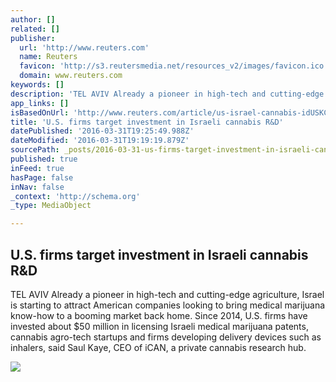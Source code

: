 ```yaml
---
author: []
related: []
publisher:
  url: 'http://www.reuters.com'
  name: Reuters
  favicon: 'http://s3.reutersmedia.net/resources_v2/images/favicon.ico'
  domain: www.reuters.com
keywords: []
description: 'TEL AVIV Already a pioneer in high-tech and cutting-edge agriculture, Israel is starting to attract American companies looking to bring medical marijuana know-how to a booming market back home. Since 2014, U.S. firms have invested about $50 million in licensing Israeli medical marijuana patents, cannabis agro-tech startups and firms developing delivery devices such as inhalers, said Saul Kaye, CEO of iCAN, a private cannabis research hub.'
app_links: []
isBasedOnUrl: 'http://www.reuters.com/article/us-israel-cannabis-idUSKCN0WV1KD'
title: 'U.S. firms target investment in Israeli cannabis R&D'
datePublished: '2016-03-31T19:25:49.988Z'
dateModified: '2016-03-31T19:19:19.879Z'
sourcePath: _posts/2016-03-31-us-firms-target-investment-in-israeli-cannabis-randd.md
published: true
inFeed: true
hasPage: false
inNav: false
_context: 'http://schema.org'
_type: MediaObject

---
```

<article style=""><h1>U.S. firms target investment in Israeli cannabis R&amp;D</h1><p>TEL AVIV Already a pioneer in high-tech and cutting-edge agriculture, Israel is starting to attract American companies looking to bring medical marijuana know-how to a booming market back home. Since 2014, U.S. firms have invested about $50 million in licensing Israeli medical marijuana patents, cannabis agro-tech startups and firms developing delivery devices such as inhalers, said Saul Kaye, CEO of iCAN, a private cannabis research hub.</p><img src="http://s3.reutersmedia.net/resources/r/?m=02&amp;d=20160329&amp;t=2&amp;i=1128645895&amp;w=&amp;fh=545px&amp;fw=&amp;ll=&amp;pl=&amp;sq=&amp;r=LYNXNPEC2S0T6" /></article>